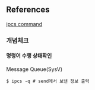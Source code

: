## References

[ipcs command](https://shaeod.tistory.com/790)



### 개념체크



#### 명령어 수행 상태확인

Message Queue(SysV)

```shell
$ ipcs -q # send에서 보낸 정보 출력
```
